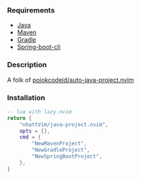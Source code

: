 ### Requirements

- [Java](https://www.java.com/)
- [Maven](https://maven.apache.org/)
- [Gradle](https://gradle.org/)
- [Spring-boot-cli](https://spring.io/projects/spring-boot)

### Description

A folk of [pojokcodeid/auto-java-project.nvim](https://github.com/pojokcodeid/auto-java-project.nvim)

### Installation

```lua
-- lua with lazy.nvim
return {
    "nhattVim/java-project.nvim",
    opts = {},
    cmd = {
        "NewMavenProject",
        "NewGradleProject",
        "NewSpringBootProject",
    },
}
```
